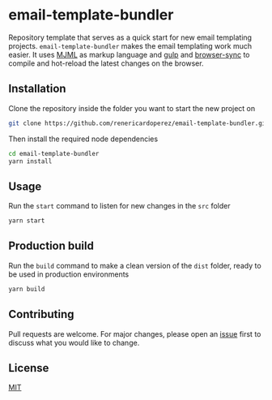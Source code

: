 # email-template-bundler

Repository template that serves as a quick start for new email templating projects. `email-template-bundler` makes the email templating work much easier. It uses [MJML](https://documentation.mjml.io/) as markup language and [gulp](https://gulpjs.com/) and [browser-sync](https://browsersync.io/) to compile and hot-reload the latest changes on the browser.

## Installation

Clone the repository inside the folder you want to start the new project on

```bash
git clone https://github.com/renericardoperez/email-template-bundler.git
```

Then install the required node dependencies

```bash
cd email-template-bundler
yarn install
```

## Usage

Run the `start` command to listen for new changes in the `src` folder

```bash
yarn start
```

## Production build

Run the `build` command to make a clean version of the `dist` folder, ready to be used in production environments

```bash
yarn build
```

## Contributing

Pull requests are welcome. For major changes, please open an [issue](https://github.com/renericardoperez/email-template-bundler/issues/new) first
to discuss what you would like to change.

## License

[MIT](https://choosealicense.com/licenses/mit/)
